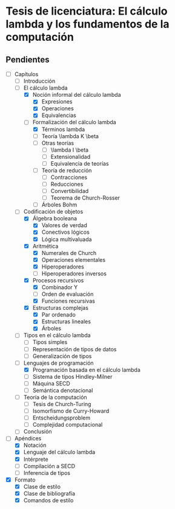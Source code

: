 # Tesis de licenciatura: El cálculo lambda y los fundamentos de la computación

## Pendientes

- [ ] Capítulos
  - [ ] Introducción
  - [ ] El cálculo lambda
    - [x] Noción informal del cálculo lambda
      - [x] Expresiones
      - [x] Operaciones
      - [x] Equivalencias
    - [ ] Formalización del cálculo lambda
      - [x] Términos lambda
      - [ ] Teoría \lambda K \beta
      - [ ] Otras teorías
        - [ ] \lambda I \beta
        - [ ] Extensionalidad
        - [ ] Equivalencia de teorías
      - [ ] Teoría de reducción
        - [ ] Contracciones
        - [ ] Reducciones
        - [ ] Convertibilidad
        - [ ] Teorema de Church-Rosser
      - [ ] Árboles Bohm
  - [ ] Codificación de objetos
    - [x] Álgebra booleana
      - [x] Valores de verdad
      - [x] Conectivos lógicos
      - [x] Lógica multivaluada
    - [x] Aritmética
      - [x] Numerales de Church
      - [x] Operaciones elementales
      - [x] Hiperoperadores
      - [ ] Hiperoperadores inversos
    - [x] Procesos recursivos
      - [x] Combinador Y
      - [ ] Orden de evaluación
      - [x] Funciones recursivas
    - [x] Estructuras complejas
      - [x] Par ordenado
      - [x] Estructuras lineales
      - [x] Árboles
  - [ ] Tipos en el cálculo lambda
    - [ ] Tipos simples
    - [ ] Representación de tipos de datos
    - [ ] Generalización de tipos
  - [ ] Lenguajes de programación
    - [x] Programación basada en el cálculo lambda
    - [ ] Sistema de tipos Hindley-Milner
    - [ ] Máquina SECD
    - [ ] Semántica denotacional
  - [ ] Teoría de la computación
    - [ ] Tesis de Church-Turing
    - [ ] Isomorfismo de Curry-Howard
    - [ ] Entscheidungsproblem
    - [ ] Complejidad computacional
  - [ ] Conclusión
- [ ] Apéndices
  - [x] Notación
  - [x] Lenguaje del cálculo lambda
  - [x] Intérprete
  - [ ] Compilación a SECD
  - [ ] Inferencia de tipos
- [x] Formato
  - [x] Clase de estilo
  - [x] Clase de bibliografía
  - [x] Comandos de estilo
